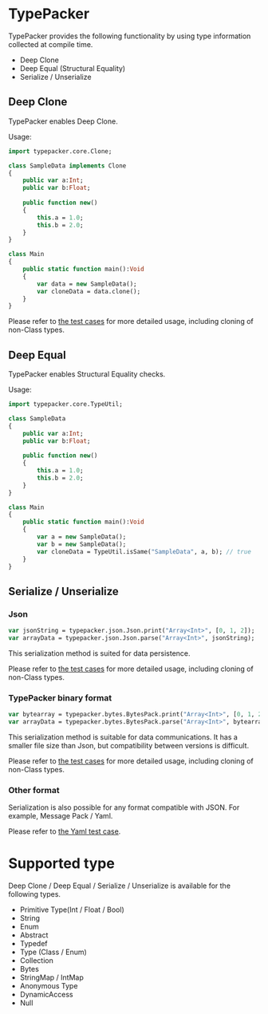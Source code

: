 # TypePacker

TypePacker provides the following functionality by using type information collected at compile time.

* Deep Clone 
* Deep Equal (Structural Equality)
* Serialize / Unserialize


## Deep Clone

TypePacker enables Deep Clone.

Usage:
```hx
import typepacker.core.Clone;

class SampleData implements Clone
{
	public var a:Int;
	public var b:Float;
	
	public function new()
	{
		this.a = 1.0;
		this.b = 2.0;
	}
}

class Main
{
	public static function main():Void
	{
		var data = new SampleData();
		var cloneData = data.clone();
	}
}
```

Please refer to [the test cases](test/cases/sample/CloneTestCase.hx) for more detailed usage, including cloning of non-Class types.


## Deep Equal

TypePacker enables Structural Equality checks.

Usage:
```hx
import typepacker.core.TypeUtil;

class SampleData
{
	public var a:Int;
	public var b:Float;
	
	public function new()
	{
		this.a = 1.0;
		this.b = 2.0;
	}
}

class Main
{
	public static function main():Void
	{
		var a = new SampleData();
		var b = new SampleData();
		var cloneData = TypeUtil.isSame("SampleData", a, b); // true
	}
}
```

## Serialize / Unserialize


### Json 

```hx
var jsonString = typepacker.json.Json.print("Array<Int>", [0, 1, 2]);
var arrayData = typepacker.json.Json.parse("Array<Int>", jsonString);
```

This serialization method is suited for data persistence.

Please refer to [the test cases](test/cases/sample/JsonPackerTestCase.hx) for more detailed usage, including cloning of non-Class types.


### TypePacker binary format

```hx
var bytearray = typepacker.bytes.BytesPack.print("Array<Int>", [0, 1, 2]);
var arrayData = typepacker.bytes.BytesPack.parse("Array<Int>", bytearray);
```

This serialization method is suitable for data communications.
It has a smaller file size than Json, but compatibility between versions is difficult.

Please refer to [the test cases](test/cases/sample/BytesPackerTestCase.hx) for more detailed usage, including cloning of non-Class types.


### Other format

Serialization is also possible for any format compatible with JSON. For example, Message Pack / Yaml.

Please refer to [the Yaml test case](test/cases/sample/YamlPackerTestCase.hx).


# Supported type

Deep Clone / Deep Equal / Serialize / Unserialize is available for the following types.

* Primitive Type(Int / Float / Bool)
* String
* Enum
* Abstract
* Typedef
* Type (Class<Dynamic> / Enum<Dynamic>)
* Collection
* Bytes
* StringMap / IntMap
* Anonymous Type
* DynamicAccess<T>
* Null<T>
